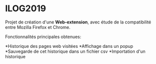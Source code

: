 # ILOG2019

Projet de création d'une **Web-extension**, avec étude de la compatibilité entre Mozilla Firefox et Chrome.

Fonctionnalités principales obtenues:

*Historique des pages web visitées
*Affichage dans un popup
*Sauvegarde de cet historique dans un fichier csv
*Importation d'un historique
 
